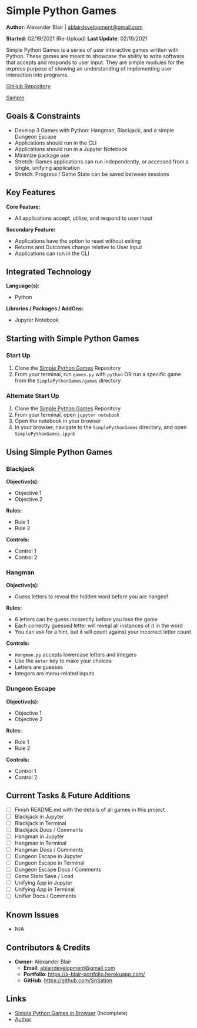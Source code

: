 Simple Python Games
=============

**Author**: Alexander Blair | ablairdevelopment@gmail.com

**Started**: 02/19/2021 (Re-Upload)
**Last Update**: 02/19/2021

Simple Python Games is a series of user interactive games written with Python.
These games are meant to showcase the ability to write software that accepts and responds to user input.
They are simple modules for the express purpose of showing an understanding of implementing user interaction into programs.


[GitHub Repository](https://github.com/SnSation/SimplePythonGames "Simple Python Games Repository")

[Sample](https://a-blair-portfolio.herokuapp.com/project/SimplePythonGames "Simple Python Games on Website")

Goals & Constraints
-------------------------

- Develop 3 Games with Python: Hangman, Blackjack, and a simple Dungeon Escape
- Applications should run in the CLI
- Applications should run in a Jupyter Notebook
- Minimize package use
- Stretch: Games applications can run independently, or accessed from a single, unifying application
- Stretch: Progress / Game State can be saved between sessions

Key Features
------------

**Core Feature:**
- All applications accept, utilize, and respond to user input

**Secondary Feature:**
- Applications have the option to reset without exiting
- Returns and Outcomes change relative to User Input
- Applications can run in the CLI

Integrated Technology
-----------------------
**Language(s):**
- Python

**Libraries / Packages / AddOns:**
- Jupyter Notebook

Starting with Simple Python Games
-------------------
### Start Up
1. Clone the [Simple Python Games](https://github.com/SnSation/SimplePythonGames/ "Download Simple Python Games") Repository
2. From your terminal, run `games.py` with `python` OR run a specific game from the `SimplePythonGames/games` directory

### Alternate Start Up
1. Clone the [Simple Python Games](https://github.com/SnSation/SimplePythonGames/ "Download Simple Python Games") Repository
2. From your terminal, open `jupyter notebook`
3. Open the notebook in your browser
4. In your browser, navigate to the `SimplePythonGames` directory, and open `SimplePythonGames.ipynb`


Using Simple Python Games
------------
### Blackjack

**Objective(s):**
- Objective 1
- Objective 2

**Rules:**
- Rule 1
- Rule 2

**Controls:**
- Control 1
- Control 2

### Hangman

**Objective(s):**
- Guess letters to reveal the hidden word before you are hanged!

**Rules:**
- 6 letters can be guess incorectly before you lose the game
- Each correctly guessed letter will reveal all instances of it in the word
- You can ask for a hint, but it will count against your incorrect letter count

**Controls:**
- `Hangman.py` accepts lowercase letters and integers
- Use the `enter` key to make your choices
- Letters are guesses
- Integers are menu-related inputs

### Dungeon Escape

**Objective(s):**
- Objective 1
- Objective 2

**Rules:**
- Rule 1
- Rule 2

**Controls:**
- Control 1
- Control 2

Current Tasks & Future Additions
--------------------------------
- [ ] Finish README.md with the details of all games in this project
- [ ] Blackjack in Jupyter
- [ ] Blackjack in Terminal
- [ ] Blackjack Docs / Comments
- [ ] Hangman in Jupyter
- [ ] Hangman in Terminal
- [ ] Hangman Docs / Comments
- [ ] Dungeon Escape in Jupyter
- [ ] Dungeon Escape in Terminal
- [ ] Dungeon Escape Docs / Comments
- [ ] Game State Save / Load
- [ ] Unifying App in Jupyter
- [ ] Unifying App in Terminal
- [ ] Unifier Docs / Comments

Known Issues
------------

- N/A

Contributors & Credits
--------------------------

- **Owner**: Alexander Blair
    - **Email**: ablairdevelopment@gmail.com
    - **Portfolio**: https://a-blair-portfolio.herokuapp.com/
    - **GitHub**: https://github.com/SnSation


Links
-----

- [Simple Python Games in Browser](https://a-blair-portfolio.herokuapp.com/projects/SimplePythonGames "See Simple Python Games in Use") (Incomplete)
- [Author](https://a-blair-portfolio.herokuapp.com/ "Author Website")